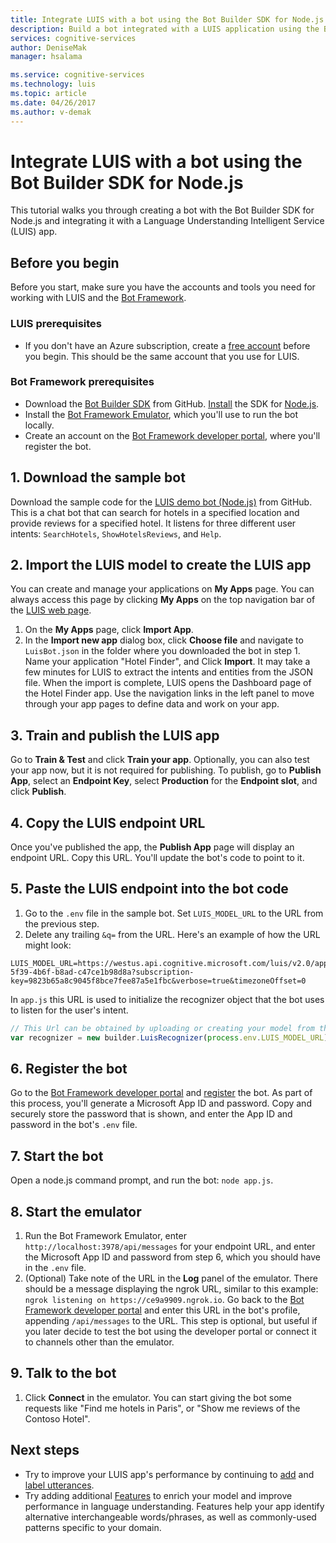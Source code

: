 ```yaml
---
title: Integrate LUIS with a bot using the Bot Builder SDK for Node.js in Azure | Microsoft Docs 
description: Build a bot integrated with a LUIS application using the Bot Framework. 
services: cognitive-services
author: DeniseMak
manager: hsalama

ms.service: cognitive-services
ms.technology: luis
ms.topic: article
ms.date: 04/26/2017
ms.author: v-demak
---
```


# Integrate LUIS with a bot using the Bot Builder SDK for Node.js

This tutorial walks you through creating a bot with the Bot Builder SDK for Node.js and integrating it with a Language Understanding Intelligent Service (LUIS) app. 



## Before you begin
Before you start, make sure you have the accounts and tools you need for working with LUIS and the [Bot Framework][BotFramework].

### LUIS prerequisites
* If you don't have an Azure subscription, create a [free account](https://azure.microsoft.com/free/?WT.mc_id=A261C142F) before you begin. This should be the same account that you use for LUIS.

### Bot Framework prerequisites
* Download the [Bot Builder SDK][BotBuilderDownload] from GitHub. [Install][InstallNodeJsSDK] the SDK for [Node.js][NodeJs].
* Install the [Bot Framework Emulator][EmulatorDownload], which you'll use to run the bot locally.
* Create an account on the [Bot Framework developer portal][BFPortal], where you'll register the bot.



## 1. Download the sample bot

Download the sample code for the [LUIS demo bot (Node.js)](https://github.com/Microsoft/BotBuilder-Samples/tree/master/Node/intelligence-LUIS) from GitHub. This is a chat bot that can search for hotels in a specified location and provide reviews for a specified hotel. It listens for three different user intents: `SearchHotels`, `ShowHotelsReviews`, and `Help`.

## 2. Import the LUIS model to create the LUIS app
You can create and manage your applications on **My Apps** page. You can always access this page by clicking **My Apps** on the top navigation bar of the [LUIS web page](https://luis.ai).

1. On the **My Apps** page, click **Import App**.
2. In the **Import new app** dialog box, click **Choose file** and navigate to `LuisBot.json` in the folder where you downloaded the bot in step 1. Name your application "Hotel Finder", and Click **Import**. <!--    ![A new app form](./Images/NewApp-Form.JPG) -->It may take a few minutes for LUIS to extract the intents and entities from the JSON file. When the import is complete, LUIS opens the Dashboard page of the Hotel Finder app<!-- which looks like the following screen-->. Use the navigation links in the left panel to move through your app pages to define data and work on your app. 

## 3. Train and publish the LUIS app
Go to **Train & Test** and click **Train your app**.  Optionally, you can also test your app now, but it is not required for publishing. To publish, go to **Publish App**, select an **Endpoint Key**, select **Production** for the **Endpoint slot**, and click **Publish**.

## 4. Copy the LUIS endpoint URL
Once you've published the app, the **Publish App** page will display an endpoint URL. Copy this URL. You'll update the bot's code to point to it.

## 5. Paste the LUIS endpoint into the bot code
1. Go to the `.env` file in the sample bot. Set `LUIS_MODEL_URL` to the URL from the previous step.
2. Delete any trailing `&q=` from the URL. Here's an example of how the URL might look:
```
LUIS_MODEL_URL=https://westus.api.cognitive.microsoft.com/luis/v2.0/apps/2c2afc3e-5f39-4b6f-b8ad-c47ce1b98d8a?subscription-key=9823b65a8c9045f8bce7fee87a5e1fbc&verbose=true&timezoneOffset=0
```


In `app.js` this URL is used to initialize the recognizer object that the bot uses to listen for the user's intent.
```javascript
// This Url can be obtained by uploading or creating your model from the LUIS portal: https://www.luis.ai/
var recognizer = new builder.LuisRecognizer(process.env.LUIS_MODEL_URL);
```
## 6. Register the bot
Go to the [Bot Framework developer portal][BFPortal] and [register][RegisterInstructions] the bot. As part of this process, you'll generate a Microsoft App ID and password. Copy and securely store the password that is shown, and enter the App ID and password in the bot's `.env` file.

## 7. Start the bot
Open a node.js command prompt, and run the bot: `node app.js`. 

## 8. Start the emulator
1. Run the Bot Framework Emulator, enter `http://localhost:3978/api/messages` for your endpoint URL, and enter the Microsoft App ID and password from step 6, which you should have in the `.env` file.
2. (Optional) Take note of the URL in the **Log** panel of the emulator.  There should be a message displaying the ngrok URL, similar to this example: `ngrok listening on https://ce9a9909.ngrok.io`. Go back to the [Bot Framework developer portal][BFPortal] and enter this URL in the bot's profile, appending `/api/messages` to the URL. This step is optional, but useful if you later decide to test the bot using the developer portal or connect it to channels other than the emulator.

## 9. Talk to the bot
1. Click **Connect** in the emulator. You can start giving the bot some requests like "Find me hotels in Paris", or "Show me reviews of the Contoso Hotel".

## Next steps

* Try to improve your LUIS app's performance by continuing to [add](Add-example-utterances.md) and [label utterances](Label-Suggested-Utterances.md).
* Try adding additional [Features](Add-Features.md) to enrich your model and improve performance in language understanding. Features help your app identify alternative interchangeable words/phrases, as well as commonly-used patterns specific to your domain.

<!-- Links -->
[EmulatorDownload]: https://github.com/Microsoft/BotFramework-Emulator
[BotBuilderDownload]: https://github.com/
[InstallNodeJsSDK]: https://docs.microsoft.com/bot-framework/nodejs/
[NodeJs]: https://nodejs.org/
[BFPortal]: https://dev.botframework.com/
[RegisterInstructions]: https://docs.microsoft.com/bot-framework/portal-register-bot
[BotFramework]: https://docs.microsoft.com/bot-framework/
